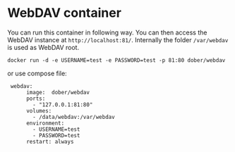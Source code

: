 # WebDAV container

You can run this container in following way. You can then access the WebDAV instance at `http://localhost:81/`. Internally the folder `/var/webdav` is used as WebDAV root.

```
docker run -d -e USERNAME=test -e PASSWORD=test -p 81:80 dober/webdav
```
or use compose file:
```
 webdav:
      image:  dober/webdav
      ports:
        - "127.0.0.1:81:80"
      volumes:
        - /data/webdav:/var/webdav
      environment:
        - USERNAME=test
        - PASSWORD=test
      restart: always
 ```

